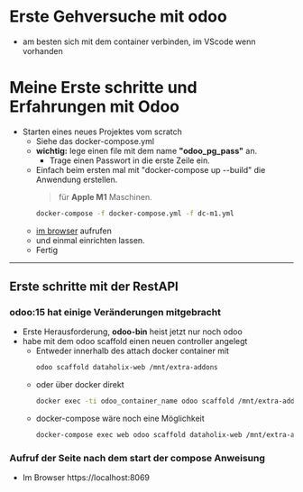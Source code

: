 # Erste Gehversuche mit odoo
- am besten sich mit dem container verbinden, im VScode wenn vorhanden

# Meine Erste schritte und Erfahrungen mit Odoo
- Starten eines neues Projektes vom scratch
  - Siehe das docker-compose.yml
  - **wichtig:** lege einen file mit dem name **"odoo_pg_pass"** an.
    - Trage einen Passwort in die erste Zeile ein.
  - Einfach beim ersten mal mit "docker-compose up --build" die Anwendung erstellen.
    > für **Apple M1** Maschinen.
    ```bash
    docker-compose -f docker-compose.yml -f dc-m1.yml
    ```
  - [im browser](http:localhost:http://localhost:8069/) aufrufen
  - und einmal einrichten lassen.
  - Fertig

<hr>

## Erste schritte mit der RestAPI
### odoo:15 hat einige Veränderungen mitgebracht
- Erste Herausforderung, **odoo-bin** heist jetzt nur noch odoo
- habe mit dem odoo scaffold einen neuen controller angelegt
  - Entweder innerhalb des attach docker container mit
    ```bash
    odoo scaffold dataholix-web /mnt/extra-addons
    ```
  - oder über docker direkt
    ```bash
    docker exec -ti odoo_container_name odoo scaffold /mnt/extra-addons dataholix-web
    ```
  - docker-compose wäre noch eine Möglichkeit
    ```bash
    docker-compose exec web odoo scaffold dataholix-web /mnt/extra-addons
    ```

### Aufruf der Seite nach dem start der compose Anweisung
- Im Browser https://localhost:8069